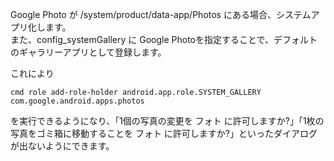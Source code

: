 Google Photo が /system/product/data-app/Photos にある場合、システムアプリ化します。  
また、config_systemGallery に Google Photoを指定することで、デフォルトのギャラリーアプリとして登録します。

これにより
```
cmd role add-role-holder android.app.role.SYSTEM_GALLERY com.google.android.apps.photos
```
を実行できるようになり、「1個の写真の変更を フォト に許可しますか?」「1枚の写真をゴミ箱に移動することを フォト に許可しますか?」といったダイアログが出ないようにできます。